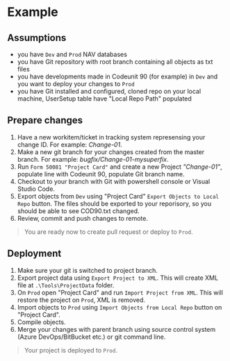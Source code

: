 # Example

## Assumptions
- you have `Dev` and `Prod` NAV databases
- you have Git repository with root branch containing all objects as txt files
- you have developments made in Codeunit 90 (for example) in `Dev` and you want to deploy your changes to `Prod`
- you have Git installed and configured, cloned repo on your local machine, UserSetup table have "Local Repo Path" populated

## Prepare changes 
1. Have a new workitem/ticket in tracking system represensing your change ID. For example: *Change-01*.
2. Make a new git branch for your changes created from the master branch. For example: *bugfix/Change-01-mysuperfix*.
3. Run `Form 50081 "Project Card"` and create a new Project *"Change-01"*, populate line with Codeunit 90, populate Git branch name.
4. Checkout to your branch with Git with powershell console or Visual Studio Code. 
5. Export objects from `Dev` using "Project Card" `Export Objects to Local Repo` button. The files should be exported to your reporisory, so you should be able to see COD90.txt changed.
6. Review, commit and push changes to remote.
> You are ready now to create pull request or deploy to `Prod`.

## Deployment
1. Make sure your git is switched to project branch.
2. Export project data using `Export Project to XML`. This will create XML file at `.\Tools\ProjectData` folder.
3. On `Prod` open "Project Card" and run `Import Project from XML`. This will restore the project on `Prod`, XML is removed.
4. Import objects to `Prod` using `Import Objects from Local Repo` button on "Project Card".
5. Compile objects.
6. Merge your changes with parent branch using source control system (Azure DevOps/BitBucket etc.) or git command line.
> Your project is deployed to `Prod`.
